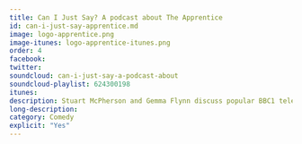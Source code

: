 ```yaml
---
title: Can I Just Say? A podcast about The Apprentice
id: can-i-just-say-apprentice.md
image: logo-apprentice.png
image-itunes: logo-apprentice-itunes.png
order: 4
facebook: 
twitter: 
soundcloud: can-i-just-say-a-podcast-about
soundcloud-playlist: 624300198
itunes: 
description: Stuart McPherson and Gemma Flynn discuss popular BBC1 television programme The Apprentice.
long-description: 
category: Comedy
explicit: "Yes"
---
```

